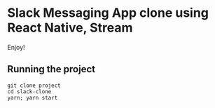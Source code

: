 # Slack Messaging App clone using React Native, Stream

 Enjoy!

## Running the project

```
git clone project
cd slack-clone
yarn; yarn start
```
